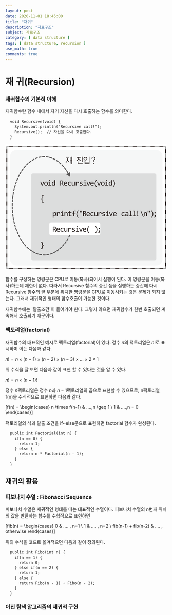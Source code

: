 ```yaml
---
layout: post
date: 2020-11-01 18:45:00
title: "재귀"
description: "자료구조"
subject: 자료구조
category: [ data structure ]
tags: [ data structure, recursion ]
use_math: true
comments: true
---
```


# 재 귀(Recursion)

### 재귀함수의 기본적 이해

재귀함수란 함수 내에서 자기 자신을 다시 호출하는 함수를 의미한다.

```
  void Recursive(void) {
    System.out.println("Recursive call!");
    Recursive();  // 자신을 다시 호출한다.
  }
```

![재귀함수의 호출 이해](/assets/img/ds/recursion.png)

함수를 구성하는 명령문은 CPU로 이동(복사)되어서 실행이 된다. 이 명령문을 이동(복사)하는데 제한이 없다. 따라서 Recursive 함수의 중간 쯤을 실행하는 중간에 다시 Recursive 함수의 앞 부분에 위치한 명령문을 CPU로 이동시키는 것은 문제가 되지 않는다. 그래서 재귀적인 형태의 함수호출이 가능한 것이다.

재귀함수에는 '탈출조건'이 들어가야 한다. 그렇지 않으면 재귀함수가 한번 호출되면 계속해서 호출되기 때문이다.

### 팩토리얼(factorial)

재귀함수의 대표적인 예시로 팩토리얼(factorial)이 있다. 정수 $n$의 팩토리얼은 $n!$로 표시하며 이는 다음과 같다.

$n! = n \times (n-1) \times (n-2) \times (n-3) \times ... \times 2 \times 1$

위 수식을 잘 보면 다음과 같이 표현 할 수 있다는 것을 알 수 있다.

$n! = n \times (n-1)!$

정수 $n$팩토리얼은 정수 $n$과 $n-1$팩토리얼의 곱으로 표현할 수 있으므로, n팩토리얼 f(n)을 수식적으로 표현하면 다음과 같다.

\[f(n) = \begin{cases} n \times f(n-1) & ....\,n \geq 1 \\ 1 & ....\,n = 0 \end{cases}\]

팩토리얼의 식과 탈출 조건을 if~else문으로 표현하면 factorial 함수가 완성된다.

```
  public int Factorial(int n) {
    if(n == 0) {
      return 1;
    } else {
      return n * Factorial(n - 1);
    }
  }
```

## 재귀의 활용

### 피보나치 수열 : Fibonacci Sequence

피보나치 수열은 재귀적인 형태를 띠는 대표적인 수열이다. 피보나치 수열의 $n$번째 위치의 값을 반환하는 함수를 수학적으로 표현하면

\[fib(n) = \begin{cases} 0 & .... \, n=1 \\ 1 & .... \, n=2 \\ fib(n-1) + fib(n-2) & .... \, otherwise \end{cases}\]

위의 수식을 코드로 옮겨적으면 다음과 같이 정의된다.

```
  public int Fibo(int n) {
    if(n == 1) {
      return 0;
    } else if(n == 2) {
      return 1;
    } else {
      return Fibo(n - 1) + Fibo(n - 2);
    }
  }
```

### 이진 탐색 알고리즘의 재귀적 구현
